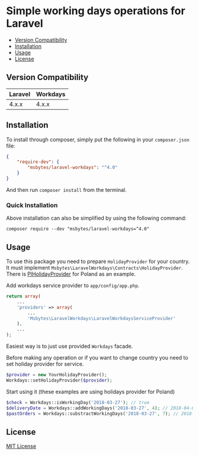 Simple working days operations for Laravel
==============

* [Version Compatibility](#version-compatibility)
* [Installation](#installation)
* [Usage](#usage)
* [License](#license)

## Version Compatibility

 Laravel  | Workdays
:---------|:----------
 4.x.x    | 4.x.x

## Installation

To install through composer, simply put the following in your `composer.json` file:

```json
{
    "require-dev": {
        "msbytes/laravel-workdays": "^4.0"
    }
}
```

And then run `composer install` from the terminal.

### Quick Installation

Above installation can also be simplified by using the following command:

    composer require --dev "msbytes/laravel-workdays=^4.0"


## Usage

To use this package you need to prepare `HolidayProvider` for your country.
It must implement `Msbytes\LaravelWorkdays\Contracts\HolidayProvider`. 
There is [PlHolidayProvider](src/Msbytes/LaravelWorkdays/PlHolidaysProvider.php) for Poland as an example. 

Add workdays service provider to `app/config/app.php`.

```php
return array(
	...
	'providers' => array(
		...
		'Msbytes\LaravelWorkdays\LaravelWorkdaysServiceProvider'
	),
	...
);
```

Easiest way is to just use provided `Workdays` facade.

Before making any operation or if you want to change country you need to set holiday provider 
for service.

```php
$provider = new YourHolidayProvider();
Workdays::setHolidayProvider($provider);
```

Start using it (these examples are using holidays provider for Poland)

```php
$check = Workdays::isWorkingDay('2018-03-27'); // true
$deliveryDate = Workdays::addWorkingDays('2018-03-27', 4); // 2018-04-03
$pastOrders = Workdays::substractWorkingDays('2018-03-27', 7); // 2018-03-16
```

## License
[MIT License](LICENSE)
